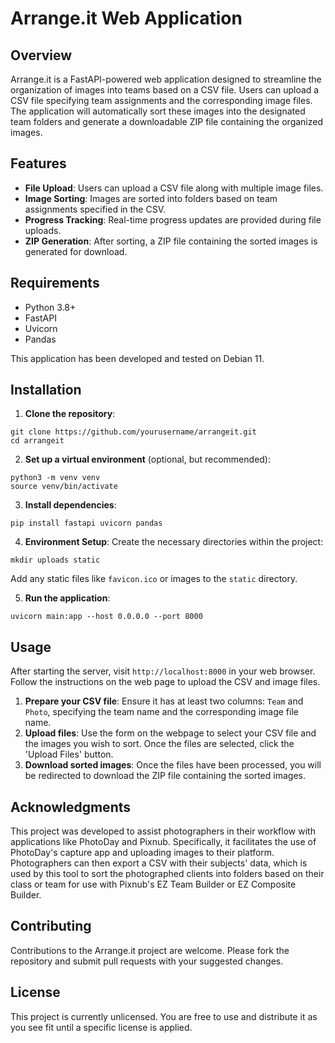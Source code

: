 # Arrange.it Web Application

## Overview

Arrange.it is a FastAPI-powered web application designed to streamline the organization of images into teams based on a CSV file. Users can upload a CSV file specifying team assignments and the corresponding image files. The application will automatically sort these images into the designated team folders and generate a downloadable ZIP file containing the organized images.

## Features

- **File Upload**: Users can upload a CSV file along with multiple image files.
- **Image Sorting**: Images are sorted into folders based on team assignments specified in the CSV.
- **Progress Tracking**: Real-time progress updates are provided during file uploads.
- **ZIP Generation**: After sorting, a ZIP file containing the sorted images is generated for download.

## Requirements

- Python 3.8+
- FastAPI
- Uvicorn
- Pandas

This application has been developed and tested on Debian 11.

## Installation

1. **Clone the repository**:
```
git clone https://github.com/yourusername/arrangeit.git
cd arrangeit
```

2. **Set up a virtual environment** (optional, but recommended):
```
python3 -m venv venv
source venv/bin/activate
```

3. **Install dependencies**:
```
pip install fastapi uvicorn pandas
```

4. **Environment Setup**:
Create the necessary directories within the project:
```
mkdir uploads static
```

Add any static files like `favicon.ico` or images to the `static` directory.

5. **Run the application**:
```
uvicorn main:app --host 0.0.0.0 --port 8000
```

## Usage

After starting the server, visit `http://localhost:8000` in your web browser. Follow the instructions on the web page to upload the CSV and image files.

1. **Prepare your CSV file**: Ensure it has at least two columns: `Team` and `Photo`, specifying the team name and the corresponding image file name.
2. **Upload files**: Use the form on the webpage to select your CSV file and the images you wish to sort. Once the files are selected, click the 'Upload Files' button.
3. **Download sorted images**: Once the files have been processed, you will be redirected to download the ZIP file containing the sorted images.

## Acknowledgments

This project was developed to assist photographers in their workflow with applications like PhotoDay and Pixnub. Specifically, it facilitates the use of PhotoDay's capture app and uploading images to their platform. Photographers can then export a CSV with their subjects' data, which is used by this tool to sort the photographed clients into folders based on their class or team for use with Pixnub's EZ Team Builder or EZ Composite Builder.

## Contributing

Contributions to the Arrange.it project are welcome. Please fork the repository and submit pull requests with your suggested changes.

## License

This project is currently unlicensed. You are free to use and distribute it as you see fit until a specific license is applied.
